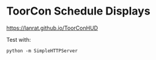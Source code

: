# ToorCon Schedule Displays

https://lanrat.github.io/ToorConHUD

Test with:
```
python -m SimpleHTTPServer
```
